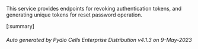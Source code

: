 






This service provides endpoints for revoking authentication tokens, and generating unique tokens for reset password operation.

[:summary]

###### Auto generated by Pydio Cells Enterprise Distribution v4.1.3 on 9-May-2023
